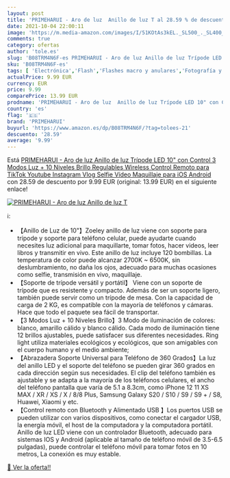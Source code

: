 ```yaml
---
layout: post
title: 'PRIMEHARUI - Aro de luz  Anillo de luz T al 28.59 % de descuento'
date: 2021-10-04 22:00:11
image: 'https://m.media-amazon.com/images/I/51KOtAs3kEL._SL500_._SL400_.jpg'
comments: true
category: ofertas
author: 'tole.es'
slug: 'B08TRM4N6F-es PRIMEHARUI - Aro de luz Anillo de luz Trípode LED 10" con...'
sku: 'B08TRM4N6F-es'
tags: [ 'Electrónica','Flash','Flashes macro y anulares','Fotografía y videocámaras','android','primeharui', ]
actualPrice: 9.99 EUR
currency: EUR
price: 9.99
comparePrice: 13.99 EUR
prodname: 'PRIMEHARUI - Aro de luz  Anillo de luz Trípode LED 10" con Control 3 Modos Luz + 10 Niveles Brillo Regulables Wireless Control Remoto para TikTok Youtube Instagram Vlog Selfie Vídeo Maquillaje para iOS Android'
country: 'es'
flag: '🇪🇸'
brand: 'PRIMEHARUI'
buyurl: 'https://www.amazon.es/dp/B08TRM4N6F/?tag=tolees-21'
descuento: '28.59'
average: '9.99'
---
```


Está [PRIMEHARUI - Aro de luz  Anillo de luz Trípode LED 10" con Control 3 Modos Luz + 10 Niveles Brillo Regulables Wireless Control Remoto para TikTok Youtube Instagram Vlog Selfie Vídeo Maquillaje para iOS Android](https://www.amazon.es/dp/B08TRM4N6F/?tag=tolees-21) con 28.59 de descuento por 9.99 EUR (original: 13.99 EUR) en el siguiente enlace!

[![PRIMEHARUI - Aro de luz  Anillo de luz T](https://m.media-amazon.com/images/I/51KOtAs3kEL._SL500_._SL400_.jpg)](https://www.amazon.es/dp/B08TRM4N6F/?tag=tolees-21)

ℹ️:

- 【Anillo de Luz de 10"】Zoeley anillo de luz viene con soporte para trípode y soporte para teléfono celular, puede ayudarte cuando necesites luz adicional para maquillarte, tomar fotos, hacer videos, leer libros y transmitir en vivo. Este anillo de luz incluye 120 bombillas. La temperatura de color puede alcanzar 2700K ~ 6500K, sin deslumbramiento, no daña los ojos, adecuado para muchas ocasiones como selfie, transmisión en vivo, maquillaje.
- 【Soporte de trípode versátil y portátil】 Viene con un soporte de trípode que es resistente y compacto. Además de ser un soporte ligero, también puede servir como un trípode de mesa. Con la capacidad de carga de 2 KG, es compatible con la mayoría de teléfonos y cámaras. Hace que todo el paquete sea fácil de transportar.
- 【3 Modos Luz + 10 Niveles Brillo】3 Modo de iluminación de colores: blanco, amarillo cálido y blanco cálido. Cada modo de iluminación tiene 12 brillos ajustables, puede satisfacer sus diferentes necesidades. Ring light utiliza materiales ecológicos y ecológicos, que son amigables con el cuerpo humano y el medio ambiente;
- 【Abrazadera Soporte Universal para Teléfono de 360 Grados】La luz del anillo LED y el soporte del teléfono se pueden girar 360 grados en cada dirección según sus necesidades. El clip del teléfono también es ajustable y se adapta a la mayoría de los teléfonos celulares, el ancho del teléfono pantalla que varía de 5.1 a 8.3cm, como iPhone 12 11 XS MAX / XR / XS / X / 8/8 Plus, Samsung Galaxy S20 / S10 / S9 / S9 + / S8, Huawei, Xiaomi y etc.
- 【Control remoto con Bluetooth y Alimentado USB 】Los puertos USB se pueden utilizar con varios dispositivos, como conectar el cargador USB, la energía móvil, el host de la computadora y la computadora portátil. Anillo de luz LED viene con un controlador Bluetooth, adecuado para sistemas IOS y Android (aplicable al tamaño de teléfono móvil de 3.5-6.5 pulgadas), puede controlar el teléfono móvil para tomar fotos en 10 metros, La conexión es muy estable.

[🛒 Ver la oferta!!](https://www.amazon.es/dp/B08TRM4N6F/?tag=tolees-21)
